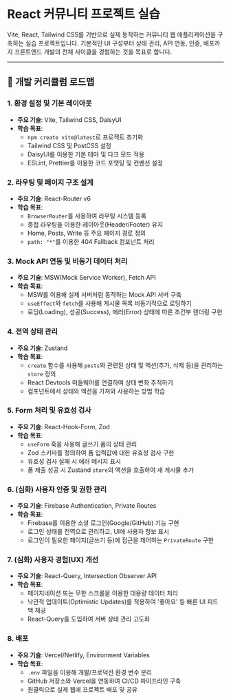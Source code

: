 # React 커뮤니티 프로젝트 실습

Vite, React, Tailwind CSS를 기반으로 실제 동작하는 커뮤니티 웹 애플리케이션을 구축하는 실습 프로젝트입니다.
기본적인 UI 구성부터 상태 관리, API 연동, 인증, 배포까지 프론트엔드 개발의 전체 사이클을 경험하는 것을 목표로 합니다.

---
## 🚀 개발 커리큘럼 로드맵

### 1. 환경 설정 및 기본 레이아웃

- **주요 기술**: Vite, Tailwind CSS, DaisyUI
- **학습 목표**:
  - `npm create vite@latest`로 프로젝트 초기화
  - Tailwind CSS 및 PostCSS 설정
  - DaisyUI를 이용한 기본 테마 및 다크 모드 적용
  - ESLint, Prettier를 이용한 코드 포맷팅 및 컨벤션 설정

### 2. 라우팅 및 페이지 구조 설계

- **주요 기술**: React-Router v6
- **학습 목표**:
  - `BrowserRouter`를 사용하여 라우팅 시스템 등록
  - 중첩 라우팅을 이용한 레이아웃(Header/Footer) 유지
  - Home, Posts, Write 등 주요 페이지 경로 정의
  - `path: "*"`를 이용한 404 Fallback 컴포넌트 처리

### 3. Mock API 연동 및 비동기 데이터 처리

- **주요 기술**: MSW(Mock Service Worker), Fetch API
- **학습 목표**:
  - MSW를 이용해 실제 서버처럼 동작하는 Mock API 서버 구축
  - `useEffect`와 `fetch`를 사용해 게시물 목록 비동기적으로 로딩하기
  - 로딩(Loading), 성공(Success), 에러(Error) 상태에 따른 조건부 렌더링 구현

### 4. 전역 상태 관리

- **주요 기술**: Zustand
- **학습 목표**:
  - `create` 함수를 사용해 `posts`와 관련된 상태 및 액션(추가, 삭제 등)을 관리하는 `store` 정의
  - React Devtools 미들웨어를 연결하여 상태 변화 추적하기
  - 컴포넌트에서 상태와 액션을 가져와 사용하는 방법 학습

### 5. Form 처리 및 유효성 검사

- **주요 기술**: React-Hook-Form, Zod
- **학습 목표**:
  - `useForm` 훅을 사용해 글쓰기 폼의 상태 관리
  - Zod 스키마를 정의하여 폼 입력값에 대한 유효성 검사 구현
  - 유효성 검사 실패 시 에러 메시지 표시
  - 폼 제출 성공 시 Zustand `store`의 액션을 호출하여 새 게시물 추가

### 6. (심화) 사용자 인증 및 권한 관리

- **주요 기술**: Firebase Authentication, Private Routes
- **학습 목표**:
  - Firebase를 이용한 소셜 로그인(Google/GitHub) 기능 구현
  - 로그인 상태를 전역으로 관리하고, UI에 사용자 정보 표시
  - 로그인이 필요한 페이지(글쓰기 등)에 접근을 제어하는 `PrivateRoute` 구현

### 7. (심화) 사용자 경험(UX) 개선

- **주요 기술**: React-Query, Intersection Observer API
- **학습 목표**:
  - 페이지네이션 또는 무한 스크롤을 이용한 대용량 데이터 처리
  - 낙관적 업데이트(Optimistic Updates)를 적용하여 '좋아요' 등 빠른 UI 피드백 제공
  - React-Query를 도입하여 서버 상태 관리 고도화

### 8. 배포

- **주요 기술**: Vercel/Netlify, Environment Variables
- **학습 목표**:
  - `.env` 파일을 이용해 개발/프로덕션 환경 변수 분리
  - GitHub 저장소와 Vercel을 연동하여 CI/CD 파이프라인 구축
  - 원클릭으로 실제 웹에 프로젝트 배포 및 공유
